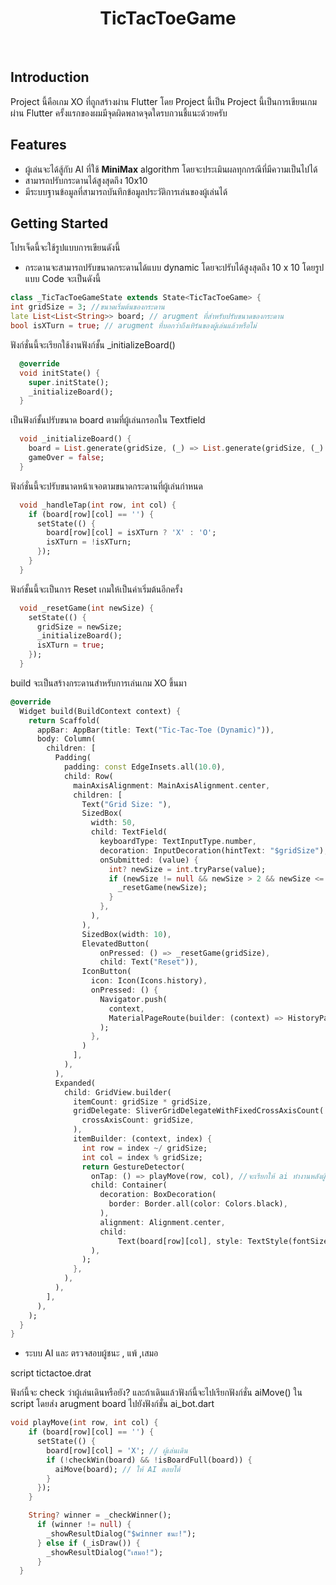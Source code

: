 <h1 align="center"> TicTacToeGame </h1> <br>

## Introduction
Project นี้คือเกม XO ที่ถูกสร้างผ่าน Flutter โดย Project นี้เป็น Project นี้เป็นการเขียนเกมผ่าน Flutter ครั้งแรกของผมมีจุดผิดพลาดจุดใดรบกวนชี้แนะด้วยครับ

## Features

*  ผู้เล่นจะได้สู้กับ AI ที่ใช้ ****MiniMax**** algorithm โดยจะประเมินผลทุกกรณีที่มีความเป็นไปได้
*  สามารถปรับกระดานได้สูงสุดถึง 10x10
*  มีระบบฐานข้อมูลที่สามารถบันทึกข้อมูลประวัติการเล่นของผู้เล่นได้

## Getting Started

โปรเจ็ดนี้จะใช้รูปแบบการเขียนดังนี้
- กระดานจะสามารถปรับขนาดกระดานได้แบบ dynamic โดยจะปรับได้สูงสุดถึง 10 x 10 โดยรูปแบบ Code จะเป็นดังนี้
```dart
class _TicTacToeGameState extends State<TicTacToeGame> {
int gridSize = 3; //ขนาดเริ่มต้นของกระดาน
late List<List<String>> board; // arugment ที่สำหรับปรับขนาดของกระดาน
bool isXTurn = true; // arugment ที่บอกว่าถึงเทิร์นของผู้เล่นแล้วหรือไม่
```

ฟังก์ชั่นนี้จะเรียกใช้งานฟังก์ชั้น _initializeBoard()
```dart
  @override
  void initState() {
    super.initState();
    _initializeBoard();
  }
```

เป็นฟังก์ชั้นปรับขนาด board ตามที่ผู้เล่นกรอกใน Textfield
```dart
  void _initializeBoard() {
    board = List.generate(gridSize, (_) => List.generate(gridSize, (_) => ''));
    gameOver = false;
  }
```

ฟังก์ชั่นนี้จะปรับขนาดหน้าเจอตามขนาดกระดานที่ผู้เล่นกำหนด
```dart
  void _handleTap(int row, int col) {
    if (board[row][col] == '') {
      setState(() {
        board[row][col] = isXTurn ? 'X' : 'O';
        isXTurn = !isXTurn;
      });
    }
  }
```

ฟังก์ชั้นนี้จะเป็นการ Reset เกมให้เป็นค่าเริ่มต้นอีกครั้ง
```dart
  void _resetGame(int newSize) {
    setState(() {
      gridSize = newSize;
      _initializeBoard();
      isXTurn = true;
    });
  }
```

build จะเป็นสร้างกระดานสำหรับการเล่นเกม XO ขึ้นมา
```dart
@override
  Widget build(BuildContext context) {
    return Scaffold(
      appBar: AppBar(title: Text("Tic-Tac-Toe (Dynamic)")),
      body: Column(
        children: [
          Padding(
            padding: const EdgeInsets.all(10.0),
            child: Row(
              mainAxisAlignment: MainAxisAlignment.center,
              children: [
                Text("Grid Size: "),
                SizedBox(
                  width: 50,
                  child: TextField(
                    keyboardType: TextInputType.number,
                    decoration: InputDecoration(hintText: "$gridSize"),
                    onSubmitted: (value) {
                      int? newSize = int.tryParse(value);
                      if (newSize != null && newSize > 2 && newSize <= 10) {
                        _resetGame(newSize);
                      }
                    },
                  ),
                ),
                SizedBox(width: 10),
                ElevatedButton(
                    onPressed: () => _resetGame(gridSize),
                    child: Text("Reset")),
                IconButton(
                  icon: Icon(Icons.history),
                  onPressed: () {
                    Navigator.push(
                      context,
                      MaterialPageRoute(builder: (context) => HistoryPage()),
                    );
                  },
                )
              ],
            ),
          ),
          Expanded(
            child: GridView.builder(
              itemCount: gridSize * gridSize,
              gridDelegate: SliverGridDelegateWithFixedCrossAxisCount(
                crossAxisCount: gridSize,
              ),
              itemBuilder: (context, index) {
                int row = index ~/ gridSize;
                int col = index % gridSize;
                return GestureDetector(
                  onTap: () => playMove(row, col), //จะเรียกให้ ai ทำงานหลังผู้เล่นเดินเสร็จ
                  child: Container(
                    decoration: BoxDecoration(
                      border: Border.all(color: Colors.black),
                    ),
                    alignment: Alignment.center,
                    child:
                        Text(board[row][col], style: TextStyle(fontSize: 32)),
                  ),
                );
              },
            ),
          ),
        ],
      ),
    );
  }
}
```

- ระบบ AI และ ตรวจสอบผู้ชนะ , แพ้ ,เสมอ

script tictactoe.drat

ฟังก์นี้จะ check ว่าผู้เล่นเดินหรือยัง? และถ้าเดินแล้วฟังก์นี้จะไปเรียกฟังก์ชั่น aiMove() ใน script โดยส่ง arugment board ไปยังฟังก์ชั่น ai_bot.dart
```dart
void playMove(int row, int col) {
    if (board[row][col] == '') {
      setState(() {
        board[row][col] = 'X'; // ผู้เล่นเดิน
        if (!checkWin(board) && !isBoardFull(board)) {
          aiMove(board); // ให้ AI ตอบโต้
        }
      });
    }

    String? winner = _checkWinner();
      if (winner != null) {
        _showResultDialog("$winner ชนะ!");
      } else if (_isDraw()) {
        _showResultDialog("เสมอ!");
      }
  }
```

  
